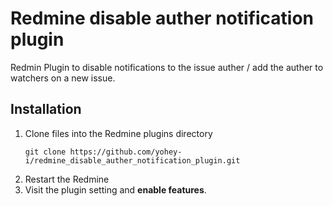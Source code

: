 # Redmine disable auther notification plugin

Redmin Plugin to disable notifications to the issue auther / add the auther to watchers on a new issue.

## Installation

1. Clone files into the Redmine plugins directory
   ```
   git clone https://github.com/yohey-i/redmine_disable_auther_notification_plugin.git
   ```
2. Restart the Redmine
3. Visit the plugin setting and **enable features**.
